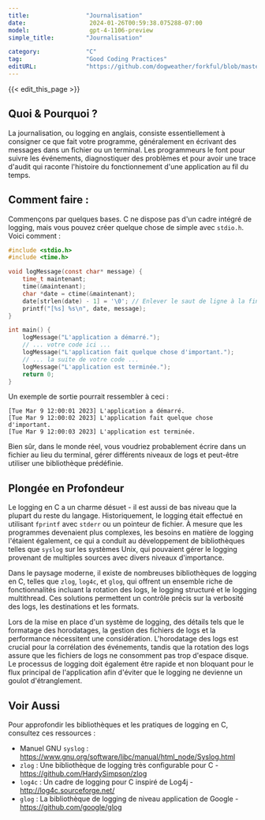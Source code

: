 ```yaml
---
title:                "Journalisation"
date:                  2024-01-26T00:59:38.075288-07:00
model:                 gpt-4-1106-preview
simple_title:         "Journalisation"

category:             "C"
tag:                  "Good Coding Practices"
editURL:              "https://github.com/dogweather/forkful/blob/master/content/fr/c/logging.md"
---
```


{{< edit_this_page >}}

## Quoi & Pourquoi ?
La journalisation, ou logging en anglais, consiste essentiellement à consigner ce que fait votre programme, généralement en écrivant des messages dans un fichier ou un terminal. Les programmeurs le font pour suivre les événements, diagnostiquer des problèmes et pour avoir une trace d'audit qui raconte l'histoire du fonctionnement d'une application au fil du temps.

## Comment faire :
Commençons par quelques bases. C ne dispose pas d'un cadre intégré de logging, mais vous pouvez créer quelque chose de simple avec `stdio.h`. Voici comment :

```c
#include <stdio.h>
#include <time.h>

void logMessage(const char* message) {
    time_t maintenant;
    time(&maintenant);
    char *date = ctime(&maintenant);
    date[strlen(date) - 1] = '\0'; // Enlever le saut de ligne à la fin du résultat de ctime()
    printf("[%s] %s\n", date, message);
}

int main() {
    logMessage("L'application a démarré.");
    // ... votre code ici ...
    logMessage("L'application fait quelque chose d'important.");
    // ... la suite de votre code ...
    logMessage("L'application est terminée.");
    return 0;
}
```

Un exemple de sortie pourrait ressembler à ceci :

```
[Tue Mar 9 12:00:01 2023] L'application a démarré.
[Tue Mar 9 12:00:02 2023] L'application fait quelque chose d'important.
[Tue Mar 9 12:00:03 2023] L'application est terminée.
```

Bien sûr, dans le monde réel, vous voudriez probablement écrire dans un fichier au lieu du terminal, gérer différents niveaux de logs et peut-être utiliser une bibliothèque prédéfinie.

## Plongée en Profondeur
Le logging en C a un charme désuet - il est aussi de bas niveau que la plupart du reste du langage. Historiquement, le logging était effectué en utilisant `fprintf` avec `stderr` ou un pointeur de fichier. À mesure que les programmes devenaient plus complexes, les besoins en matière de logging l'étaient également, ce qui a conduit au développement de bibliothèques telles que `syslog` sur les systèmes Unix, qui pouvaient gérer le logging provenant de multiples sources avec divers niveaux d'importance.

Dans le paysage moderne, il existe de nombreuses bibliothèques de logging en C, telles que `zlog`, `log4c`, et `glog`, qui offrent un ensemble riche de fonctionnalités incluant la rotation des logs, le logging structuré et le logging multithread. Ces solutions permettent un contrôle précis sur la verbosité des logs, les destinations et les formats.

Lors de la mise en place d'un système de logging, des détails tels que le formatage des horodatages, la gestion des fichiers de logs et la performance nécessitent une considération. L'horodatage des logs est crucial pour la corrélation des événements, tandis que la rotation des logs assure que les fichiers de logs ne consomment pas trop d'espace disque. Le processus de logging doit également être rapide et non bloquant pour le flux principal de l'application afin d'éviter que le logging ne devienne un goulot d'étranglement.

## Voir Aussi
Pour approfondir les bibliothèques et les pratiques de logging en C, consultez ces ressources :

- Manuel GNU `syslog` : https://www.gnu.org/software/libc/manual/html_node/Syslog.html
- `zlog` : Une bibliothèque de logging très configurable pour C - https://github.com/HardySimpson/zlog
- `log4c` : Un cadre de logging pour C inspiré de Log4j - http://log4c.sourceforge.net/
- `glog` : La bibliothèque de logging de niveau application de Google - https://github.com/google/glog
